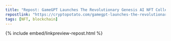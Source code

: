 ```yaml
---
title: "Repost: GameGPT Launches The Revolutionary Genesis AI NFT Collection, Combining AI and Blockchain for the Future of Gaming"
repostlink: "https://cryptopotato.com/gamegpt-launches-the-revolutionary-genesis-ai-nft-collection-combining-ai-and-blockchain-for-the-future-of-gaming/"
tags: [NFT, blockchain]
---
```


{% include embed/linkpreview-repost.html %}
